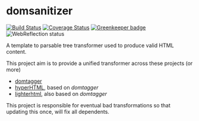 # domsanitizer

[![Build Status](https://travis-ci.com/WebReflection/domsanitizer.svg?branch=master)](https://travis-ci.com/WebReflection/domsanitizer) [![Coverage Status](https://coveralls.io/repos/github/WebReflection/domsanitizer/badge.svg?branch=master)](https://coveralls.io/github/WebReflection/domsanitizer?branch=master) [![Greenkeeper badge](https://badges.greenkeeper.io/WebReflection/domsanitizer.svg)](https://greenkeeper.io/) ![WebReflection status](https://offline.report/status/webreflection.svg)

A template to parsable tree transformer used to produce valid HTML content.

This project aim is to provide a unified transformer across these projects (or more)

  * [domtagger](https://github.com/WebReflection/domtagger)
  * [hyperHTML](https://github.com/WebReflection/hyperHTML), based on _domtagger_
  * [lighterhtml](https://github.com/WebReflection/lighterhtml), also based on _domtagger_

This project is responsible for eventual bad transformations so that updating this once, will fix all dependents.
